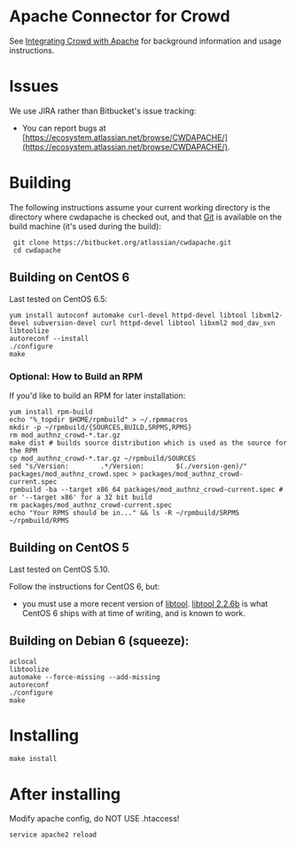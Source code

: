 # Apache Connector for Crowd

See [Integrating Crowd with Apache](https://confluence.atlassian.com/x/rgGY) for background information and usage instructions.

# Issues

We use JIRA rather than Bitbucket's issue tracking:

* You can report bugs at [https://ecosystem.atlassian.net/browse/CWDAPACHE/](https://ecosystem.atlassian.net/browse/CWDAPACHE/).

# Building

The following instructions assume your current working directory is the directory where cwdapache is checked out, and that [Git](http://git-scm.com/) is available on the build machine (it's used during the build):

     git clone https://bitbucket.org/atlassian/cwdapache.git 
     cd cwdapache

## Building on CentOS 6

Last tested on CentOS 6.5:

    yum install autoconf automake curl-devel httpd-devel libtool libxml2-devel subversion-devel curl httpd-devel libtool libxml2 mod_dav_svn
    libtoolize
    autoreconf --install
    ./configure
    make

### Optional: How to Build an RPM

If you'd like to build an RPM for later installation:

    yum install rpm-build
    echo "%_topdir $HOME/rpmbuild" > ~/.rpmmacros
    mkdir -p ~/rpmbuild/{SOURCES,BUILD,SRPMS,RPMS}
    rm mod_authnz_crowd-*.tar.gz
    make dist # builds source distribution which is used as the source for the RPM
    cp mod_authnz_crowd-*.tar.gz ~/rpmbuild/SOURCES
    sed "s/Version:        .*/Version:        $(./version-gen)/" packages/mod_authnz_crowd.spec > packages/mod_authnz_crowd-current.spec
    rpmbuild -ba --target x86_64 packages/mod_authnz_crowd-current.spec # or '--target x86' for a 32 bit build
    rm packages/mod_authnz_crowd-current.spec
    echo "Your RPMS should be in..." && ls -R ~/rpmbuild/SRPMS ~/rpmbuild/RPMS

## Building on CentOS 5

Last tested on CentOS 5.10.

Follow the instructions for CentOS 6, but:

- you must use a more recent version of [libtool](http://www.gnu.org/software/libtool/libtool.html). [libtool 2.2.6b](http://mirror.aarnet.edu.au/pub/gnu/libtool/libtool-2.2.6b.tar.gz) is what CentOS 6 ships with at time of writing, and is known to work.

## Building on Debian 6 (squeeze):

    aclocal
    libtoolize
    automake --force-missing --add-missing
    autoreconf
    ./configure
    make

# Installing

    make install

# After installing

Modify apache config, do NOT USE .htaccess!

    service apache2 reload

